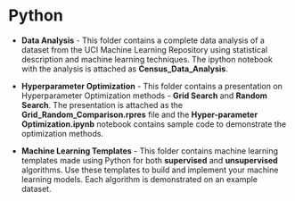 # Python 

* **Data Analysis** - This folder contains a complete data analysis of a dataset from the UCI Machine Learning Repository using statistical description and machine learning techniques. The ipython notebook with the analysis is attached as **Census_Data_Analysis**. 

* **Hyperparameter Optimization** - This folder contains a presentation on Hyperparameter Optimization methods - **Grid Search** and **Random Search**. The presentation is attached as the **Grid_Random_Comparison.rpres** file and the **Hyper-parameter Optimization.ipynb** notebook contains sample code to demonstrate the optimization methods. 

* **Machine Learning Templates** - This folder contains machine learning templates made using Python for both **supervised** and **unsupervised** algorithms. Use these templates to build and implement your machine learning models. Each algorithm is demonstrated on an example dataset. 